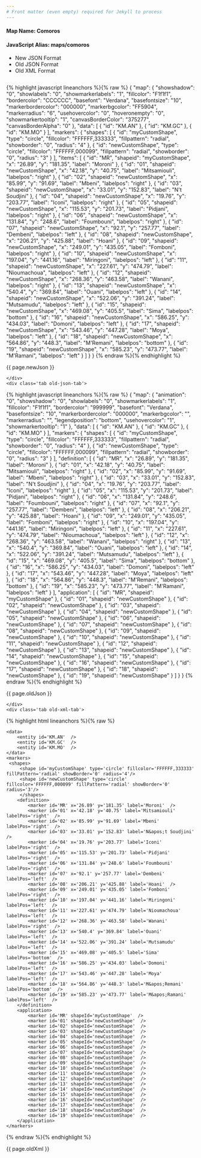```yaml
---
# Front matter (even empty) required for Jekyll to process
---
```


#### Map Name: Comoros

#### JavaScript Alias: maps/comoros


<ul class='code-tabs'>
    <li class='active'>
        <a data-toggle='new-json'>New JSON Format</a>
    </li>
    <li>
        <a data-toggle='old-json'>Old JSON Format</a>
    </li>
    <li>
        <a data-toggle='old-xml'>Old XML Format</a>
    </li>
</ul>
<div class='tab-content'>
    <pre class='plain-code'></pre>
    <div class='tab new-json-tab active'>
{% highlight javascript lineanchors %}{% raw %}
{
    "map": {
        "showshadow": "0",
        "showlabels": "0",
        "showmarkerlabels": "1",
        "fillcolor": "F1f1f1",
        "bordercolor": "CCCCCC",
        "basefont": "Verdana",
        "basefontsize": "10",
        "markerbordercolor": "000000",
        "markerbgcolor": "FF5904",
        "markerradius": "6",
        "usehovercolor": "0",
        "hoveronempty": "0",
        "showmarkertooltip": "1",
        "canvasBorderColor": "375277",
        "canvasBorderAlpha": "0"
    },
    "data": [
        {
            "id": "KM.AN"
        },
        {
            "id": "KM.GC"
        },
        {
            "id": "KM.MO"
        }
    ],
    "markers": {
        "shapes": [
            {
                "id": "myCustomShape",
                "type": "circle",
                "fillcolor": "FFFFFF,333333",
                "fillpattern": "radial",
                "showborder": "0",
                "radius": "4"
            },
            {
                "id": "newCustomShape",
                "type": "circle",
                "fillcolor": "FFFFFF,000099",
                "fillpattern": "radial",
                "showborder": "0",
                "radius": "3"
            }
        ],
        "items": [
            {
                "id": "MR",
                "shapeid": "myCustomShape",
                "x": "26.89",
                "y": "181.35",
                "label": "Moroni"
            },
            {
                "id": "01",
                "shapeid": "newCustomShape",
                "x": "42.18",
                "y": "40.75",
                "label": "Mitsamiouli",
                "labelpos": "right"
            },
            {
                "id": "02",
                "shapeid": "newCustomShape",
                "x": "85.99",
                "y": "91.69",
                "label": "Mbeni",
                "labelpos": "right"
            },
            {
                "id": "03",
                "shapeid": "newCustomShape",
                "x": "33.01",
                "y": "152.83",
                "label": "N't Soudjini"
            },
            {
                "id": "04",
                "shapeid": "newCustomShape",
                "x": "19.76",
                "y": "203.77",
                "label": "Iconi",
                "labelpos": "right"
            },
            {
                "id": "05",
                "shapeid": "newCustomShape",
                "x": "115.53",
                "y": "201.73",
                "label": "Pidjani",
                "labelpos": "right"
            },
            {
                "id": "06",
                "shapeid": "newCustomShape",
                "x": "131.84",
                "y": "248.6",
                "label": "Foumbouni",
                "labelpos": "right"
            },
            {
                "id": "07",
                "shapeid": "newCustomShape",
                "x": "92.1",
                "y": "257.77",
                "label": "Dembeni",
                "labelpos": "left"
            },
            {
                "id": "08",
                "shapeid": "newCustomShape",
                "x": "206.21",
                "y": "425.88",
                "label": "Hoani"
            },
            {
                "id": "09",
                "shapeid": "newCustomShape",
                "x": "249.01",
                "y": "435.05",
                "label": "Fomboni",
                "labelpos": "right"
            },
            {
                "id": "10",
                "shapeid": "newCustomShape",
                "x": "197.04",
                "y": "441.16",
                "label": "Miringoni",
                "labelpos": "left"
            },
            {
                "id": "11",
                "shapeid": "newCustomShape",
                "x": "227.61",
                "y": "474.79",
                "label": "Nioumachoua",
                "labelpos": "left"
            },
            {
                "id": "12",
                "shapeid": "newCustomShape",
                "x": "268.36",
                "y": "463.58",
                "label": "Wanani",
                "labelpos": "right"
            },
            {
                "id": "13",
                "shapeid": "newCustomShape",
                "x": "540.4",
                "y": "369.84",
                "label": "Ouani",
                "labelpos": "left"
            },
            {
                "id": "14",
                "shapeid": "newCustomShape",
                "x": "522.06",
                "y": "391.24",
                "label": "Mutsamudu",
                "labelpos": "left"
            },
            {
                "id": "15",
                "shapeid": "newCustomShape",
                "x": "469.08",
                "y": "405.5",
                "label": "Sima",
                "labelpos": "bottom"
            },
            {
                "id": "16",
                "shapeid": "newCustomShape",
                "x": "586.25",
                "y": "434.03",
                "label": "Domoni",
                "labelpos": "left"
            },
            {
                "id": "17",
                "shapeid": "newCustomShape",
                "x": "543.46",
                "y": "447.28",
                "label": "Moya",
                "labelpos": "left"
            },
            {
                "id": "18",
                "shapeid": "newCustomShape",
                "x": "564.86",
                "y": "448.3",
                "label": "M'Remani",
                "labelpos": "bottom"
            },
            {
                "id": "19",
                "shapeid": "newCustomShape",
                "x": "585.23",
                "y": "473.77",
                "label": "M'Ramani",
                "labelpos": "left"
            }
        ]
    }
}
{% endraw %}{% endhighlight %}


<p class='text-success'>{{ page.newJson }}</p>

    </div>
    <div class='tab old-json-tab'>
{% highlight javascript lineanchors %}{% raw %}
{
    "map": {
        "animation": "0",
        "showshadow": "0",
        "showlabels": "0",
        "showmarkerlabels": "1",
        "fillcolor": "F1f1f1",
        "bordercolor": "999999",
        "basefont": "Verdana",
        "basefontsize": "10",
        "markerbordercolor": "000000",
        "markerbgcolor": "",
        "markerradius": "",
        "legendposition": "bottom",
        "usehovercolor": "1",
        "showmarkertooltip": "1"
    },
    "data": [
        {
            "id": "KM.AN"
        },
        {
            "id": "KM.GC"
        },
        {
            "id": "KM.MO"
        }
    ],
    "markers": {
        "shapes": [
            {
                "id": "myCustomShape",
                "type": "circle",
                "fillcolor": "FFFFFF,333333",
                "fillpattern": "radial",
                "showborder": "0",
                "radius": "4"
            },
            {
                "id": "newCustomShape",
                "type": "circle",
                "fillcolor": "FFFFFF,000099",
                "fillpattern": "radial",
                "showborder": "0",
                "radius": "3"
            }
        ],
        "definition": [
            {
                "id": "MR",
                "x": "26.89",
                "y": "181.35",
                "label": "Moroni"
            },
            {
                "id": "01",
                "x": "42.18",
                "y": "40.75",
                "label": "Mitsamiouli",
                "labelpos": "right"
            },
            {
                "id": "02",
                "x": "85.99",
                "y": "91.69",
                "label": "Mbeni",
                "labelpos": "right"
            },
            {
                "id": "03",
                "x": "33.01",
                "y": "152.83",
                "label": "N't Soudjini"
            },
            {
                "id": "04",
                "x": "19.76",
                "y": "203.77",
                "label": "Iconi",
                "labelpos": "right"
            },
            {
                "id": "05",
                "x": "115.53",
                "y": "201.73",
                "label": "Pidjani",
                "labelpos": "right"
            },
            {
                "id": "06",
                "x": "131.84",
                "y": "248.6",
                "label": "Foumbouni",
                "labelpos": "right"
            },
            {
                "id": "07",
                "x": "92.1",
                "y": "257.77",
                "label": "Dembeni",
                "labelpos": "left"
            },
            {
                "id": "08",
                "x": "206.21",
                "y": "425.88",
                "label": "Hoani"
            },
            {
                "id": "09",
                "x": "249.01",
                "y": "435.05",
                "label": "Fomboni",
                "labelpos": "right"
            },
            {
                "id": "10",
                "x": "197.04",
                "y": "441.16",
                "label": "Miringoni",
                "labelpos": "left"
            },
            {
                "id": "11",
                "x": "227.61",
                "y": "474.79",
                "label": "Nioumachoua",
                "labelpos": "left"
            },
            {
                "id": "12",
                "x": "268.36",
                "y": "463.58",
                "label": "Wanani",
                "labelpos": "right"
            },
            {
                "id": "13",
                "x": "540.4",
                "y": "369.84",
                "label": "Ouani",
                "labelpos": "left"
            },
            {
                "id": "14",
                "x": "522.06",
                "y": "391.24",
                "label": "Mutsamudu",
                "labelpos": "left"
            },
            {
                "id": "15",
                "x": "469.08",
                "y": "405.5",
                "label": "Sima",
                "labelpos": "bottom"
            },
            {
                "id": "16",
                "x": "586.25",
                "y": "434.03",
                "label": "Domoni",
                "labelpos": "left"
            },
            {
                "id": "17",
                "x": "543.46",
                "y": "447.28",
                "label": "Moya",
                "labelpos": "left"
            },
            {
                "id": "18",
                "x": "564.86",
                "y": "448.3",
                "label": "M'Remani",
                "labelpos": "bottom"
            },
            {
                "id": "19",
                "x": "585.23",
                "y": "473.77",
                "label": "M'Ramani",
                "labelpos": "left"
            }
        ],
        "application": [
            {
                "id": "MR",
                "shapeid": "myCustomShape"
            },
            {
                "id": "01",
                "shapeid": "newCustomShape"
            },
            {
                "id": "02",
                "shapeid": "newCustomShape"
            },
            {
                "id": "03",
                "shapeid": "newCustomShape"
            },
            {
                "id": "04",
                "shapeid": "newCustomShape"
            },
            {
                "id": "05",
                "shapeid": "newCustomShape"
            },
            {
                "id": "06",
                "shapeid": "newCustomShape"
            },
            {
                "id": "07",
                "shapeid": "newCustomShape"
            },
            {
                "id": "08",
                "shapeid": "newCustomShape"
            },
            {
                "id": "09",
                "shapeid": "newCustomShape"
            },
            {
                "id": "10",
                "shapeid": "newCustomShape"
            },
            {
                "id": "11",
                "shapeid": "newCustomShape"
            },
            {
                "id": "12",
                "shapeid": "newCustomShape"
            },
            {
                "id": "13",
                "shapeid": "newCustomShape"
            },
            {
                "id": "14",
                "shapeid": "newCustomShape"
            },
            {
                "id": "15",
                "shapeid": "newCustomShape"
            },
            {
                "id": "16",
                "shapeid": "newCustomShape"
            },
            {
                "id": "17",
                "shapeid": "newCustomShape"
            },
            {
                "id": "18",
                "shapeid": "newCustomShape"
            },
            {
                "id": "19",
                "shapeid": "newCustomShape"
            }
        ]
    }
}
{% endraw %}{% endhighlight %}


<p class='text-success'>{{ page.oldJson }}</p>

    </div>
    <div class='tab old-xml-tab'>
{% highlight html lineanchors %}{% raw %}
<map animation='0' showShadow='0' showLabels='0' showMarkerLabels='1' fillColor='F1f1f1' borderColor='999999' baseFont='Verdana' baseFontSize='10' markerBorderColor='000000' markerBgColor='' markerRadius='' legendPosition='bottom' useHoverColor='1' showMarkerToolTip='1'  >

	<data>
		<entity id='KM.AN'  />
		<entity id='KM.GC'  />
		<entity id='KM.MO'  />
	</data>
	<markers>
	 <shapes>
	     <shape id='myCustomShape' type='circle' fillcolor='FFFFFF,333333' fillPattern='radial' showBorder='0' radius='4'/>
		 <shape id='newCustomShape' type='circle' fillcolor='FFFFFF,000099' fillPattern='radial' showBorder='0' radius='3'/>
		 </shapes>
		<definition>
			<marker id='MR' x='26.89' y='181.35' label='Moroni'  />
			<marker id='01' x='42.18' y='40.75' label='Mitsamiouli' labelPos='right'  />
			<marker id='02' x='85.99' y='91.69' label='Mbeni' labelPos='right'  />
			<marker id='03' x='33.01' y='152.83' label='N&apos;t Soudjini'  />
			<marker id='04' x='19.76' y='203.77' label='Iconi' labelPos='right'  />
			<marker id='05' x='115.53' y='201.73' label='Pidjani' labelPos='right'  />
			<marker id='06' x='131.84' y='248.6' label='Foumbouni' labelPos='right'  />
			<marker id='07' x='92.1' y='257.77' label='Dembeni' labelPos='left'  />
			<marker id='08' x='206.21' y='425.88' label='Hoani'  />
			<marker id='09' x='249.01' y='435.05' label='Fomboni' labelPos='right'  />
			<marker id='10' x='197.04' y='441.16' label='Miringoni' labelPos='left'  />
			<marker id='11' x='227.61' y='474.79' label='Nioumachoua' labelPos='left'  />
			<marker id='12' x='268.36' y='463.58' label='Wanani' labelPos='right'  />
			<marker id='13' x='540.4' y='369.84' label='Ouani' labelPos='left'  />
			<marker id='14' x='522.06' y='391.24' label='Mutsamudu' labelPos='left'  />
			<marker id='15' x='469.08' y='405.5' label='Sima' labelPos='bottom'  />
			<marker id='16' x='586.25' y='434.03' label='Domoni' labelPos='left'  />
			<marker id='17' x='543.46' y='447.28' label='Moya' labelPos='left'  />
			<marker id='18' x='564.86' y='448.3' label='M&apos;Remani' labelPos='bottom'  />
			<marker id='19' x='585.23' y='473.77' label='M&apos;Ramani' labelPos='left'  />
		</definition>
		<application>
			<marker id='MR' shapeId='myCustomShape'  />
			<marker id='01' shapeId='newCustomShape'  />
			<marker id='02' shapeId='newCustomShape'  />
			<marker id='03' shapeId='newCustomShape'  />
			<marker id='04' shapeId='newCustomShape'  />
			<marker id='05' shapeId='newCustomShape'  />
			<marker id='06' shapeId='newCustomShape'  />
			<marker id='07' shapeId='newCustomShape'  />
			<marker id='08' shapeId='newCustomShape'  />
			<marker id='09' shapeId='newCustomShape'  />
			<marker id='10' shapeId='newCustomShape'  />
			<marker id='11' shapeId='newCustomShape'  />
			<marker id='12' shapeId='newCustomShape'  />
			<marker id='13' shapeId='newCustomShape'  />
			<marker id='14' shapeId='newCustomShape'  />
			<marker id='15' shapeId='newCustomShape'  />
			<marker id='16' shapeId='newCustomShape'  />
			<marker id='17' shapeId='newCustomShape'  />
			<marker id='18' shapeId='newCustomShape'  />
			<marker id='19' shapeId='newCustomShape'  />
		</application>
	</markers>
</map>
{% endraw %}{% endhighlight %}

<p class='text-success'>{{ page.oldXml }}</p>

</div>
</div>
